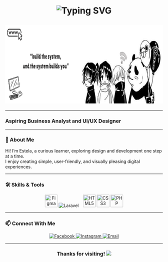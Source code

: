 <h1 align="center">
  <img src="https://readme-typing-svg.demolab.com?font=LilitaOne&size=28&pause=1000&color=FFFFF0&font-weight=bold&center=true&vCenter=true&width=435&lines=Hi%2C+I'm+Estela,+welcome!" alt="Typing SVG" />
</h1>

<h2 align="center">
  <img src="https://raw.githubusercontent.com/n00tellah/n00tellah/refs/heads/main/Your%20paragraph%20text.png" alt="Banner" width="900" height="250" />
</h2>

---
<h3> Aspiring Business Analyst and UI/UX Designer</h3>

---

### 🌼 About Me  
Hi! I’m Estela, a curious learner, exploring design and development one step at a time.  
I enjoy creating simple, user-friendly, and visually pleasing digital experiences.

---

### 🛠 Skills & Tools  

<p align="center">
  <!-- UI/UX -->
  <img src="https://cdn.jsdelivr.net/gh/devicons/devicon/icons/figma/figma-original.svg" width="40" height="40" title="Figma"/>
  
  <!-- Laravel -->
  <img src="https://cdn.jsdelivr.net/gh/devicons/devicon@latest/icons/laravel/laravel-original.svg" alt="Laravel" height="28" style="margin-right:10px;" />
  
  <!-- HTML -->
  <img src="https://cdn.jsdelivr.net/gh/devicons/devicon/icons/html5/html5-original.svg" width="40" height="40" title="HTML5"/>
  
  <!-- CSS -->
  <img src="https://cdn.jsdelivr.net/gh/devicons/devicon/icons/css3/css3-original.svg" width="40" height="40" title="CSS3"/>
  
  <!-- PHP -->
  <img src="https://cdn.jsdelivr.net/gh/devicons/devicon/icons/php/php-original.svg" width="40" height="40" title="PHP"/>
</p>




---

### 📫 Connect With Me  
<p align="center">
  <a href="https://www.facebook.com/estela.mae.jalac.2024" target="_blank">
    <img src="https://img.icons8.com/color/48/facebook-new.png" alt="Facebook"/>
  </a>
  <a href="https://www.instagram.com/nutellaoverload?igsh=aWJxbjBzeWRyMGs2" target="_blank">
    <img src="https://img.icons8.com/color/48/instagram-new.png" alt="Instagram"/>
  </a>
  <a href="mailto:estelamaejalac@gmail.com">
    <img src="https://img.icons8.com/color/48/gmail-new.png" alt="Email"/>
  </a>
</p>

---

<h3 align="center">
  Thanks for visiting!  
  <img src="https://media.giphy.com/media/hvRJCLFzcasrR4ia7z/giphy.gif" width="35px" />
</h3>
